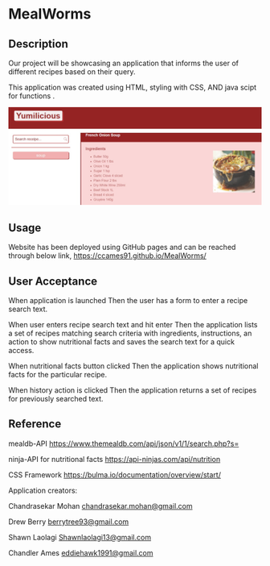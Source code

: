 # MealWorms

## Description
Our project will be showcasing an application that informs the user of different recipes based on their query.


This application was created using HTML, styling with CSS, AND java scipt for functions .

![screenshot](./assets/images/Web%20capture_15-6-2023_201554_.jpeg)

## Usage


Website has been deployed using GitHub pages and can be reached through below link,
https://ccames91.github.io/MealWorms/

## User Acceptance

When application is launched
Then the user has a form to enter a recipe search text.

When user enters recipe search text and hit enter
Then the application lists a set of recipes matching search criteria with ingredients, instructions, an action to show nutritional facts and saves the search text for a quick access. 

When nutritional facts button clicked 
Then the application shows nutritional facts for the particular recipe.

When history action is clicked 
Then the application returns a set of recipes for previously searched text.


## Reference

mealdb-API
https://www.themealdb.com/api/json/v1/1/search.php?s=

ninja-API for nutritional facts
https://api-ninjas.com/api/nutrition

CSS Framework
https://bulma.io/documentation/overview/start/

Application creators:

Chandrasekar Mohan
chandrasekar.mohan@gmail.com

Drew Berry
berrytree93@gmail.com

Shawn Laolagi
Shawnlaolagi13@gmail.com

Chandler Ames
eddiehawk1991@gmail.com


